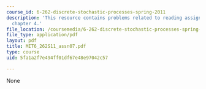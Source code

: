 ```yaml
---
course_id: 6-262-discrete-stochastic-processes-spring-2011
description: 'This resource contains problems related to reading assignments: finish
  chapter 4.'
file_location: /coursemedia/6-262-discrete-stochastic-processes-spring-2011/5fa1a2f7e494ff01df67e48e97042c57_MIT6_262S11_assn07.pdf
file_type: application/pdf
layout: pdf
title: MIT6_262S11_assn07.pdf
type: course
uid: 5fa1a2f7e494ff01df67e48e97042c57

---
```

None